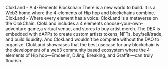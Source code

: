 ClokLand - A 4-Elements Blockchain
There is a new world to build. It is a Web3 home where the 4-elements of Hip hop and blockchains combine. ClokLand - Where every element has a voice. ClokLand is a metaverse on the ClokChain. ClokLand includes a 4 elements choose-your-own-adventure game,a virtual venue, and stores to buy artist merch.  The DEX is embedded with dAPPs to create custom artists tokens, NFTs, buy/sell/trade, and build liquidity. And ClokLand wouldn't be complete without the DAO to organize. ClokLand  showcases that the best usecase for any blockchain is the development of a web3 community based ecosystem where the 4-elements of Hip hop—Emceein’, DJing, Breaking, and Graffiti—can truly flourish.
